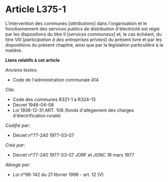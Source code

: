 # Article L375-1

L'intervention des communes [*attributions*] dans l'organisation et le fonctionnement des services publics de distribution
d'électricité est régie par les dispositions du titre II [*services communaux*] et, le cas échéant, du titre VIII
[*participation à des entreprises privées*] du présent livre et par les dispositions du présent chapitre, ainsi que par la
législation particulière à la matière.

**Liens relatifs à cet article**

_Anciens textes_:

  - Code de l'administration communale 414

_Cite_:

  - Code des communes R321-1 à R324-13
  - Décret  1946-04-08
  - Loi   1936-12-31 ART. 108 (fonds d'allègement des charges d'électrification rurale)

_Codifié par_:

  - Décret n°77-240 1977-03-07

_Créé par_:

  - Décret n°77-240 1977-03-07 JORF et JONC 18 mars 1977

_Abrogé par_:

  - Loi n°96-142 du 21 février 1996 - art. 12 (V)
